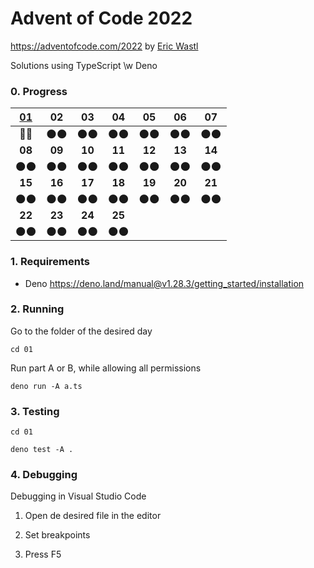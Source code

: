 # Advent of Code 2022

https://adventofcode.com/2022 by [Eric Wastl](http://was.tl/)

Solutions using TypeScript \w Deno

### 0. Progress

| [01](https://adventofcode.com/2022/day/1) |   02   |   03   |   04   |   05   |   06   |   07   |
| :---------------------------------------: | :----: | :----: | :----: | :----: | :----: | :----: |
|                   💫️💫️                    |  🌑️🌑️  |  🌑️🌑️  |  🌑️🌑️  |  🌑️🌑️  |  🌑️🌑️  |  🌑️🌑️  |
|                  **08**                   | **09** | **10** | **11** | **12** | **13** | **14** |
|                   🌑️🌑️                    |  🌑️🌑️  |  🌑️🌑️  |  🌑️🌑️  |  🌑️🌑️  |  🌑️🌑️  |  🌑️🌑️  |
|                  **15**                   | **16** | **17** | **18** | **19** | **20** | **21** |
|                   🌑️🌑️                    |  🌑️🌑️  |  🌑️🌑️  |  🌑️🌑️  |  🌑️🌑️  |  🌑️🌑️  |  🌑️🌑️  |
|                  **22**                   | **23** | **24** | **25** |        |        |        |
|                   🌑️🌑️                    |  🌑️🌑️  |  🌑️🌑️  |  🌑️🌑️  |        |        |        |

### 1. Requirements

- Deno https://deno.land/manual@v1.28.3/getting_started/installation

### 2. Running

Go to the folder of the desired day

`cd 01`

Run part A or B, while allowing all permissions

`deno run -A a.ts`

### 3. Testing

`cd 01`

`deno test -A .`

### 4. Debugging

Debugging in Visual Studio Code

1. Open de desired file in the editor

2. Set breakpoints

3. Press F5
